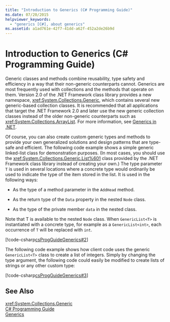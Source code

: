```yaml
---
title: "Introduction to Generics (C# Programming Guide)"
ms.date: 07/20/2015
helpviewer_keywords: 
  - "generics [C#], about generics"
ms.assetid: a1ad761e-42f7-41dd-a62f-452a2de26b9d
---
```

# Introduction to Generics (C# Programming Guide)
Generic classes and methods combine reusability, type safety and efficiency in a way that their non-generic counterparts cannot. Generics are most frequently used with collections and the methods that operate on them. Version 2.0 of the .NET Framework class library provides a new namespace, <xref:System.Collections.Generic>, which contains several new generic-based collection classes. It is recommended that all applications that target the .NET Framework 2.0 and later use the new generic collection classes instead of the older non-generic counterparts such as <xref:System.Collections.ArrayList>. For more information, see [Generics in .NET](../../../standard/generics/index.md).  
  
 Of course, you can also create custom generic types and methods to provide your own generalized solutions and design patterns that are type-safe and efficient. The following code example shows a simple generic linked-list class for demonstration purposes. (In most cases, you should use the <xref:System.Collections.Generic.List%601> class provided by the .NET Framework class library instead of creating your own.) The type parameter `T` is used in several locations where a concrete type would ordinarily be used to indicate the type of the item stored in the list. It is used in the following ways:  
  
- As the type of a method parameter in the `AddHead` method.  
  
- As the return type of the `Data` property in the nested `Node` class.  
  
- As the type of the private member `data` in the nested class.  
  
 Note that T is available to the nested `Node` class. When `GenericList<T>` is instantiated with a concrete type, for example as a `GenericList<int>`, each occurrence of `T` will be replaced with `int`.  
  
 [!code-csharp[csProgGuideGenerics#2](../../../csharp/programming-guide/generics/codesnippet/CSharp/introduction-to-generics_1.cs)]  
  
 The following code example shows how client code uses the generic `GenericList<T>` class to create a list of integers. Simply by changing the type argument, the following code could easily be modified to create lists of strings or any other custom type:  
  
 [!code-csharp[csProgGuideGenerics#3](../../../csharp/programming-guide/generics/codesnippet/CSharp/introduction-to-generics_2.cs)]  
  
## See Also  
 <xref:System.Collections.Generic>  
 [C# Programming Guide](../../../csharp/programming-guide/index.md)  
 [Generics](../../../csharp/programming-guide/generics/index.md)

